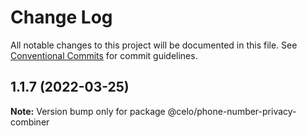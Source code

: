 # Change Log

All notable changes to this project will be documented in this file.
See [Conventional Commits](https://conventionalcommits.org) for commit guidelines.

## 1.1.7 (2022-03-25)

**Note:** Version bump only for package @celo/phone-number-privacy-combiner
